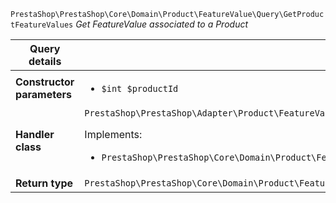 `PrestaShop\PrestaShop\Core\Domain\Product\FeatureValue\Query\GetProductFeatureValues`
_Get FeatureValue associated to a Product_

| Query details              |    |
| -------------------------- | -- |
| **Constructor parameters** | <ul> <li>`$int $productId`</li> </ul> |
| **Handler class**          | `PrestaShop\PrestaShop\Adapter\Product\FeatureValue\QueryHandler\GetProductFeatureValuesHandler`  <p> Implements: </p> <ul>  <li>`PrestaShop\PrestaShop\Core\Domain\Product\FeatureValue\QueryHandler\GetProductFeatureValuesHandlerInterface`</li>  |
| **Return type** |  `PrestaShop\PrestaShop\Core\Domain\Product\FeatureValue\QueryResult\ProductFeatureValue[]`  |
